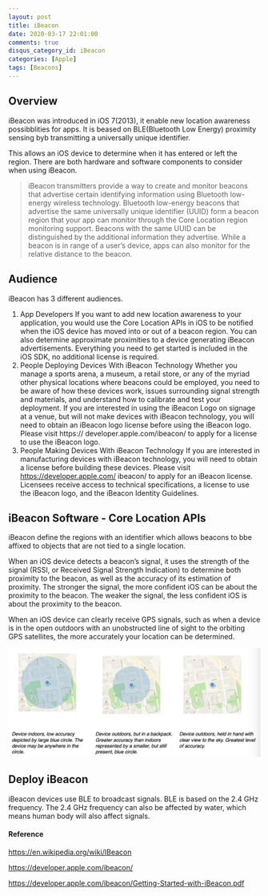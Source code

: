 ```yaml
---
layout: post
title: iBeacon
date: 2020-03-17 22:01:00
comments: true
disqus_category_id: iBeacon
categories: [Apple]
tags: [Beacons]
---
```


## Overview

iBeacon was introduced in iOS 7(2013), it enable new location awareness possibblities for apps. It is beased on BLE(Bluetooth Low Energy) proximity sensing byb transmitting a universally unique identifier.

This allows an iOS device to determine when it has entered or left the region. There are both hardware and software components to consider when using iBeacon.

> iBeacon transmitters provide a way to create and monitor beacons that advertise certain identifying information using Bluetooth low-energy wireless technology. Bluetooth low-energy beacons that advertise the same universally unique identifier (UUID) form a beacon region that your app can monitor through the Core Location region monitoring support. Beacons with the same UUID can be distinguished by the additional information they advertise. While a beacon is in range of a user’s device, apps can also monitor for the relative distance to the beacon.

## Audience

iBeacon has 3 different audiences.

1. App Developers
If you want to add new location awareness to your application, you would use the Core Location APIs in iOS to be notified when the iOS device has moved into or out of a beacon region. You can also determine approximate proximities to a device generating iBeacon advertisements. Everything you need to get started is included in the iOS SDK, no additional license is required.
2. People Deploying Devices With iBeacon Technology
Whether you manage a sports arena, a museum, a retail store, or any of the myriad other physical locations where beacons could be employed, you need to be aware of how these devices work, issues surrounding signal strength and materials, and understand how to calibrate and test your deployment. If you are interested in using the iBeacon Logo on signage at a venue, but will not make devices with iBeacon technology, you will need to obtain an iBeacon logo license before using the iBeacon logo. Please visit https:// developer.apple.com/ibeacon/ to apply for a license to use the iBeacon logo.
3. People Making Devices With iBeacon Technology
If you are interested in manufacturing devices with iBeacon technology, you will need to obtain a license before building these devices. Please visit https://developer.apple.com/ ibeacon/ to apply for an iBeacon license. Licensees receive access to technical specifications, a license to use the iBeacon logo, and the iBeacon Identity Guidelines.

## iBeacon Software - Core Location APIs

iBeacon define the regions with an identifier which allows beacons to bbe affixed to objects that are not tied to a single location.

When an iOS device detects a beacon’s signal, it uses the strength of the signal (RSSI, or Received Signal Strength Indication) to determine both proximity to the beacon, as well as the accuracy of its estimation of proximity. The stronger the signal, the more confident iOS can be about the proximity to the beacon. The weaker the signal, the less confident iOS is about the proximity to the beacon.

When an iOS device can clearly receive GPS signals, such as when a device is in the open outdoors with an unobstructed line of sight to the orbiting GPS satellites, the more accurately your location can be determined.

![location](/images/2020-03-17-iBeacon/location.png)

## Deploy iBeacon

iBeacon devices use BLE to broadcast signals. BLE is based on the 2.4 GHz frequency. The 2.4 GHz frequency can also be affected by water, which means human body will also affect signals.

#### Reference

https://en.wikipedia.org/wiki/IBeacon

https://developer.apple.com/ibeacon/

https://developer.apple.com/ibeacon/Getting-Started-with-iBeacon.pdf
